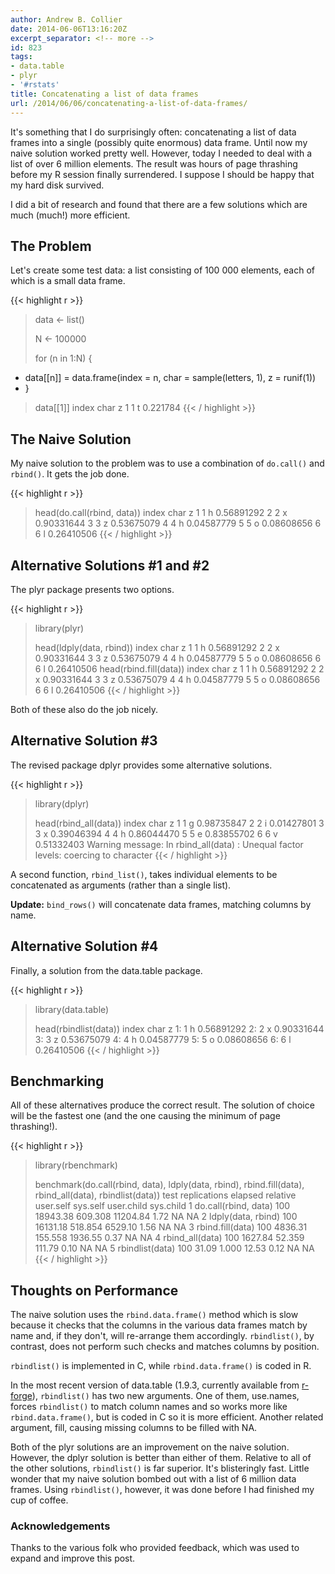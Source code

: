 ```yaml
---
author: Andrew B. Collier
date: 2014-06-06T13:16:20Z
excerpt_separator: <!-- more -->
id: 823
tags:
- data.table
- plyr
- '#rstats'
title: Concatenating a list of data frames
url: /2014/06/06/concatenating-a-list-of-data-frames/
---
```


It's something that I do surprisingly often: concatenating a list of data frames into a single (possibly quite enormous) data frame. Until now my naive solution worked pretty well. However, today I needed to deal with a list of over 6 million elements. The result was hours of page thrashing before my R session finally surrendered. I suppose I should be happy that my hard disk survived.

<!--more-->

I did a bit of research and found that there are a few solutions which are much (much!) more efficient.

## The Problem

Let's create some test data: a list consisting of 100 000 elements, each of which is a small data frame.

{{< highlight r >}}
> data <- list()
> 
> N <- 100000
>
> for (n in 1:N) {
+   data[[n]] = data.frame(index = n, char = sample(letters, 1), z = runif(1))
+ }
> data[[1]]
  index char        z
1     1    t 0.221784
{{< / highlight >}}

## The Naive Solution

My naive solution to the problem was to use a combination of `do.call()` and `rbind()`. It gets the job done.

{{< highlight r >}}
> head(do.call(rbind, data))
  index char          z
1     1    h 0.56891292
2     2    x 0.90331644
3     3    z 0.53675079
4     4    h 0.04587779
5     5    o 0.08608656
6     6    l 0.26410506
{{< / highlight >}}

## Alternative Solutions #1 and #2

The plyr package presents two options.

{{< highlight r >}}
> library(plyr)
> 
> head(ldply(data, rbind))
  index char          z
1     1    h 0.56891292
2     2    x 0.90331644
3     3    z 0.53675079
4     4    h 0.04587779
5     5    o 0.08608656
6     6    l 0.26410506
> head(rbind.fill(data))
  index char          z
1     1    h 0.56891292
2     2    x 0.90331644
3     3    z 0.53675079
4     4    h 0.04587779
5     5    o 0.08608656
6     6    l 0.26410506
{{< / highlight >}}

Both of these also do the job nicely.

## Alternative Solution #3

The revised package dplyr provides some alternative solutions.

{{< highlight r >}}
> library(dplyr)
> 
> head(rbind_all(data))
  index char          z
1     1    g 0.98735847
2     2    i 0.01427801
3     3    x 0.39046394
4     4    h 0.86044470
5     5    e 0.83855702
6     6    v 0.51332403
Warning message:
In rbind_all(data) : Unequal factor levels: coercing to character
{{< / highlight >}}

A second function, `rbind_list()`, takes individual elements to be concatenated as arguments (rather than a single list).

**Update:** `bind_rows()` will concatenate data frames, matching columns by name.

## Alternative Solution #4

Finally, a solution from the data.table package.

{{< highlight r >}}
> library(data.table)
> 
> head(rbindlist(data))
   index char          z
1:     1    h 0.56891292
2:     2    x 0.90331644
3:     3    z 0.53675079
4:     4    h 0.04587779
5:     5    o 0.08608656
6:     6    l 0.26410506
{{< / highlight >}}

## Benchmarking

All of these alternatives produce the correct result. The solution of choice will be the fastest one (and the one causing the minimum of page thrashing!).

{{< highlight r >}}
> library(rbenchmark)
> 
> benchmark(do.call(rbind, data), ldply(data, rbind), rbind.fill(data), rbind_all(data), rbindlist(data))
                  test replications  elapsed relative user.self sys.self user.child sys.child
1 do.call(rbind, data)          100 18943.38  609.308  11204.84     1.72         NA        NA
2   ldply(data, rbind)          100 16131.18  518.854   6529.10     1.56         NA        NA
3     rbind.fill(data)          100  4836.31  155.558   1936.55     0.37         NA        NA
4      rbind_all(data)          100  1627.84   52.359    111.79     0.10         NA        NA
5      rbindlist(data)          100    31.09    1.000     12.53     0.12         NA        NA
{{< / highlight >}}

## Thoughts on Performance

The naive solution uses the `rbind.data.frame()` method which is slow because it checks that the columns in the various data frames match by name and, if they don't, will re-arrange them accordingly. `rbindlist()`, by contrast, does not perform such checks and matches columns by position.

`rbindlist()` is implemented in C, while `rbind.data.frame()` is coded in R.

In the most recent version of data.table (1.9.3, currently available from [r-forge](http://datatable.r-forge.r-project.org/ "r-forge")), `rbindlist()` has two new arguments. One of them, use.names, forces `rbindlist()` to match column names and so works more like `rbind.data.frame()`, but is coded in C so it is more efficient. Another related argument, fill, causing missing columns to be filled with NA.

Both of the plyr solutions are an improvement on the naive solution. However, the dplyr solution is better than either of them. Relative to all of the other solutions, `rbindlist()` is far superior. It's blisteringly fast. Little wonder that my naive solution bombed out with a list of 6 million data frames. Using `rbindlist()`, however, it was done before I had finished my cup of coffee.

### Acknowledgements

Thanks to the various folk who provided feedback, which was used to expand and improve this post.
